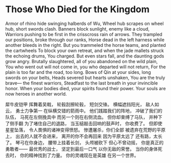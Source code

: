 # Those Who Died for the Kingdom

Armor of rhino hide
swinging halberds of Wu,
Wheel hub scrapes on wheel hub,
short swords clash.
Banners block sunlight,
enemy like a cloud,
Warriors pushing to be first
in the crisscross rain of arrows.
They trampled our positions,
broke through our ranks,
Horse dead in the left harness
while another bleeds in the right.
But you trammeled the horse teams,
and planted the cartwheels
To block your own retreat,
and when the jade mallets struck the echoing drums,
You charged.
But even stars fall,
and the daunting gods grow angry.
Brutally slaughtered, all of you
abandoned on the wild plain,
You who went out will not come in,
you who departed will not return,
For the plain is too far
and the road, too long.
Bows of Qin at your sides,
long swords on your belts,
Heads severed
but hearts unshaken,
You are the truly brave—
the finest warriors,
Steadfast to the last breath
in your invincible honor.
When your bodies died,
your spirits found their power.
Your souls are now heroes
in another world.

犀牛皮铠甲
挥舞着吴戟，
轮毂刮擦轮毂，
短剑交锋。
横幅遮挡阳光，
敌人如云，
勇士力争第一
在纵横交错的箭雨中。
他们践踏我们的阵地，
冲破了我们的队伍，
马死在左侧挽具中
而另一个则在右侧流血。
但你却束缚了马队，
并种下了侧手翻
为了堵住自己的退路，
当玉槌敲击回响的鼓声时，
你收费了。
但即使星星坠落，
令人畏惧的诸神变得愤怒。
惨遭屠杀，你们全部
被遗弃在荒野的平原上，
出去的人就不会进来，
离开的你不会再回来
因为平原太远了
还有路，太长了。
琴弓在你身边，
腰带上挂着长剑，
头颅被砍下
但心不曾动摇，
你是真正的勇敢者——
最优秀的战士，
坚定到最后一口气
以你无敌的荣誉。
当你的身体死去时，
你的精神找到了力量。
你的灵魂现在是英雄
在另一个世界。
